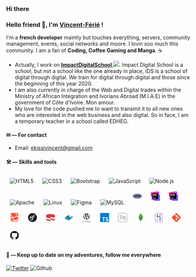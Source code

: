 ### Hi there 


### Hello friend 👋, I'm [Vincent-Férié](https://www.linkedin.com/in/vincent-ferie-ekissi-ekissi/) !

I'm a **french developer** maintly but touches everything, servers, community management, events, social networks and moore. I lovin soo much this community. I am a fan of **Coding, Coffee Gaming and Manga**. ☕

- Actually, I work on **[ImpactDigitalSchool <img src="http://impactdigitalschool.impactafric.com/site/img/logo.png" width="60px">](http://impactdigitalschool.impactafric.com/home)**.  Impact Digital School is a school, but not a school like the one already in place, IDS is a school of digital through digital. We train for digital through digital and those since the beginning of this year 2020.
- I am also currently in charge of the Web and Digital trades within the Ministry of African Integration and Ivorians Abroad (M.I.A.E) in the government of Côte d'Ivoire.
Mon amour.
- My love for the code pushed me to want to transmit it to all new ones who are interested in the web business and also digital. So in face, I am a temporary teacher in a school called EDHEG.


#### ✉ — For contact

- Email: ekissivincent@gmail.com


#### 🛠 — Skills and tools

<div>
<img style="margin: 10px" src="https://devicons.github.io/devicon/devicon.git/icons/html5/html5-original-wordmark.svg" alt="HTML5" height="25" /> 
<img style="margin: 10px" src="https://devicons.github.io/devicon/devicon.git/icons/css3/css3-original-wordmark.svg" alt="CSS3" height="25" /> 
<img style="margin: 10px" src="https://devicons.github.io/devicon/devicon.git/icons/bootstrap/bootstrap-plain.svg" alt="Bootstrap" height="25" /> 
<img style="margin: 10px" src="https://devicons.github.io/devicon/devicon.git/icons/javascript/javascript-original.svg" alt="JavaScript" height="25" /> 
<img style="margin: 10px" src="https://devicons.github.io/devicon/devicon.git/icons/nodejs/nodejs-original-wordmark.svg" alt="Node.js" height="25" /> 
<img style="margin: 10px" src="https://devicon.dev/devicon.git/icons/apache/apache-original.svg" alt="Apache" height="25" />
<img style="margin: 10px" src="https://devicons.github.io/devicon/devicon.git/icons/linux/linux-original.svg" alt="Linux" height="25" />
<img style="margin: 10px" src="https://www.vectorlogo.zone/logos/figma/figma-icon.svg" alt="Figma" height="25" /> 
<img style="margin: 10px" src="https://devicons.github.io/devicon/devicon.git/icons/mysql/mysql-original-wordmark.svg" alt="MySQL" height="25" />  
<img style="margin: 10px" src="https://raw.githubusercontent.com/devicons/devicon/40cd6bc89a299dc50ac289f8e3b071d0dff49d9c/icons/php/php-original.svg" alt="php" height="25" />  
<img style="margin: 10px" src="https://raw.githubusercontent.com/devicons/devicon/40cd6bc89a299dc50ac289f8e3b071d0dff49d9c/icons/phpstorm/phpstorm-original.svg" alt="phpstorm" height="25" />  
<img style="margin: 10px" src="https://raw.githubusercontent.com/devicons/devicon/40cd6bc89a299dc50ac289f8e3b071d0dff49d9c/icons/phpstorm/phpstorm-original.svg" alt="phpstorm" height="25" />  
<img style="margin: 10px" src="https://raw.githubusercontent.com/devicons/devicon/40cd6bc89a299dc50ac289f8e3b071d0dff49d9c/icons/laravel/laravel-plain-wordmark.svg" alt="laravel" height="25" />  
<img style="margin: 10px" src="https://raw.githubusercontent.com/devicons/devicon/40cd6bc89a299dc50ac289f8e3b071d0dff49d9c/icons/symfony/symfony-original.svg" alt="Symfony" height="25" />  
<img style="margin: 10px" src="https://raw.githubusercontent.com/devicons/devicon/40cd6bc89a299dc50ac289f8e3b071d0dff49d9c/icons/cakephp/cakephp-original.svg" alt="CakePHP" height="25" />  
<img style="margin: 10px" src="https://raw.githubusercontent.com/devicons/devicon/40cd6bc89a299dc50ac289f8e3b071d0dff49d9c/icons/docker/docker-original.svg" alt="Docker" height="25" />  
<img style="margin: 10px" src="https://raw.githubusercontent.com/devicons/devicon/40cd6bc89a299dc50ac289f8e3b071d0dff49d9c/icons/wordpress/wordpress-original.svg" alt="Wordpress" height="25" />  
<img style="margin: 10px" src="https://raw.githubusercontent.com/devicons/devicon/40cd6bc89a299dc50ac289f8e3b071d0dff49d9c/icons/typescript/typescript-original.svg" alt="TypeScript" height="25" />  
<img style="margin: 10px" src="https://raw.githubusercontent.com/devicons/devicon/40cd6bc89a299dc50ac289f8e3b071d0dff49d9c/icons/photoshop/photoshop-line.svg" alt="Photoshop" height="25" />  
<img style="margin: 10px" src="https://raw.githubusercontent.com/devicons/devicon/40cd6bc89a299dc50ac289f8e3b071d0dff49d9c/icons/mongodb/mongodb-original.svg" alt="MongoDB" height="25" />  
<img style="margin: 10px" src="https://raw.githubusercontent.com/devicons/devicon/40cd6bc89a299dc50ac289f8e3b071d0dff49d9c/icons/heroku/heroku-original.svg" alt="Heroku" height="25" />  
<img style="margin: 10px" src="https://raw.githubusercontent.com/devicons/devicon/40cd6bc89a299dc50ac289f8e3b071d0dff49d9c/icons/git/git-original.svg" alt="Git" height="25" />  
<img style="margin: 10px" src="https://raw.githubusercontent.com/devicons/devicon/40cd6bc89a299dc50ac289f8e3b071d0dff49d9c/icons/github/github-original.svg" alt="Github" height="25" />  
</div>

#### 🍃 — Keep up to date on my adventures, follow me everywhere

[![Twitter](https://img.shields.io/twitter/follow/20100_CurTis?label=Follow%20me&style=social)](https://twitter.com/20100_CurTis) 
![Github](https://img.shields.io/github/followers/arshey?style=social)
